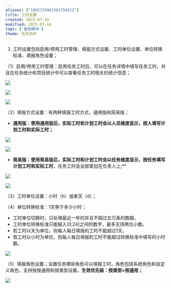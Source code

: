 ```yaml
---
aliases: ["1965725983361758422"]
title: 工时设置
created: 2025-07-14
modified: 2025-07-14
tags: ['基础模块']
theme: 任务协作
---
```


1. 工时设置包括启用/停用工时管理、填报方式设置、工时单位设置、单位转换标准、填报角色设置；

（1）启用/停用工时管理：启用任务工时后，可以在任务详情中填写任务工时，并且在任务统计和项目统计中可以查看任务工时相关的统计信息；

![](451502ed12689236445f8df532b6b893.jpg)

![](62edec67c175ab68575775ef88b4a725.jpg)

![](bb7da53145b3543f6cd1234c8cc747b1.jpg)

（2）填报方式设置：有两种填报工时方式，通用版和简易版；

- **通用版：使用通用版后，实际工时和计划工时会以人员维度显示，按人填写计划工时和实际工时；**

![](6187c4f5ef773d724bbcbd6139e5c394.jpg)

![](d6bdf7e121681a635a8821753c5d814e.jpg)

- **简易版：使用简易版后，实际工时和计划工时会以任务维度显示，按任务填写计划工时和实际工时**，任务工时会全部累加在负责人上;**

![](5d6f46a07036c3daf162ce6b685ea547.jpg)

![](6df16c1b3e139a14e4c9ad00feb77974.jpg)

（3）工时单位设置：小时（h）或者天（d）；

（4）单位转换标准：1天等于多少小时；

- 工时单位切换时，只处理最近一年的并且不超过五万条的数据。
- 工时单位转换标准只能输入(0,24]之间的数字，最多支持两位小数。
- 若工时以天为单位，则每人每日填报的工时不能超过1天。
- 若工时以小时为单位，则每人每日填报的工时不能超过转换标准中填写的小时数。

![](11efa1796f076f8d942b86eb8de858ca.jpg)

（5）填报角色设置；设置任务哪些角色可以填报工时，角色包括系统角色和自定义角色，支持按按通用和按类型设置，**生效优先级：按类型>按通用；**

![](07df3ea2a1c067f7644a576858767057.jpg)